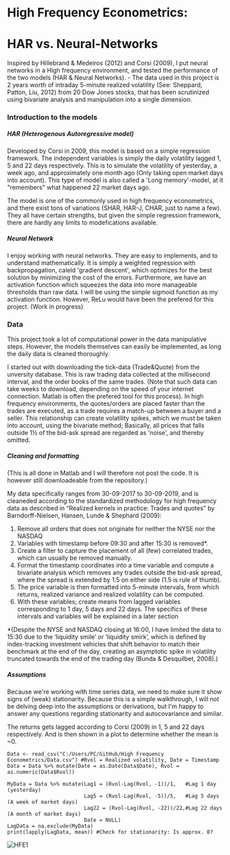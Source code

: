 # High Frequency Econometrics:
# HAR vs. Neural-Networks
Inspired by Hillebrand &amp; Medeiros (2012) and Corsi (2009), I put neural networks in a High frequency environment, and tested the performance of the two models (HAR &amp; Neural Networks). - The data used in this project is 2 years worth of intraday 5-minute realized volatility (See: Sheppard, Patton, Liu, 2012) from 20 Dow Jones stocks, that has been scrutinized using bivariate analysis and manipulation into a single dimension. 

### Introduction to the models
##### HAR (Heterogenous Autoregressive model)
Developed by Corsi in 2009, this model is based on a simple regression framework. The independent variables is simply the daily volatility lagged 1, 5 and 22 days respectively. This is to simulate the volatility of yesterday, a week ago, and approximately one month ago (Only taking open market days into account). This type of model is also called a 'Long memory'-model, at it "remembers" what happened 22 market days ago.

The model is one of the commonly used in high frequency econometrics, and there exist tons of variations (SHAR, HAR-J, CHAR, just to name a few). They all have certain strengths, but given the simple regression framework, there are hardly any limits to modefications available. 

##### Neural Network
I enjoy working with neural networks. They are easy to implements, and to understand mathematically. It is simply a weighted regression with backpropagation, caleld 'gradient descent', which optimizes for the best solution by minimizing the cost of the errors. Furthermore, we have an activation function which squeezes the data into more manageable thresholds than raw data. I will be using the simple sigmoid function as my activation function. However, ReLu would have been the prefered for this project. (Work in progress)

### Data
This project took a lot of computational power in the data manipulative steps. However, the models themselves can easily be implemented, as long the daily data is cleaned thoroughly.

I started out with downloading the tick-data (Trade&Quote) from the unversity database. This is raw trading data collected at the millisecond interval, and the order books of the same trades. (Note that such data can take weeks to download, depending on the speed of your internet connection. Matlab is often the prefered tool for this process). In high frequency environments, the quotes/orders are placed faster than the trades are executed, as a trade requires a match-up between a buyer and a seller. This relationship can create volatility spikes, which we must be taken into account, using the bivariate method; Basically, all prices that falls outside 1½ of the bid-ask spread are regarded as 'noise', and thereby omitted. 

##### Cleaning and formatting
(This is all done in Matlab and I will therefore not post the code. It is however still downloadeable from the repository.)

My data specifically ranges from 30-09-2017 to 30-09-2019, and is cleaneded according to the standardized methodology for high frequency data as described in “Realized kernels in practice: Trades and quotes” by Barndorff-Nielsen, Hansen, Lunde & Shephard (2009):

1. Remove all orders that does not originate for neither the NYSE nor the NASDAQ
2. Variables with timestamp before 09:30 and after 15:30 is removed*. 
3. Create a filter to capture the placement of all (few) correlated trades, which can usually be removed manually.
4. Format the timestamp coordinates into a time variable and compute a bivariate analysis which removes any trades outside the bid-ask spread, where the spread is extended by 1.5 on either side (1.5 is rule of thumb).
5. The price variable is then formatted into 5-minute intervals, from which returns, realized variance and realized volatility can be computed.
6. With these variables; create means from lagged variables corresponding to 1 day, 5 days and 22 days. The specifics of these intervals and variables will be explained in a later section

*(Despite the NYSE and NASDAQ closing at 16:00, I have limited the data to 15:30 due to the ‘liquidity smile’ or ‘liquidity smirk’, which is defined by index-tracking investment vehicles that shift behavior to match their benchmark at the end of the day, creating an asymptotic spike in volatility truncated towards the end of the trading day (Bunda & Desquilbet, 2008).)

##### Assumptions
Because we're working with time series data, we need to make sure it show signs of (weak) stationarity. Because this is a simple walkthrough, I will not be delving deep into the assumptions or derivations, but I'm happy to answer any questions regarding stationarity and autocovariance and similar.

The returns gets lagged according to Corsi (2009) in 1, 5 and 22 days respectively. And is then shown in a plot to determine whether the mean is ~0.
```
Data <- read_csv("C:/Users/PC/GitHub/High Frequency Econometrics/Data.csv") #Rvol = Realized volatility, Date = Timestamp
Data = Data %>% mutate(Date = as.Date(Data$Date), Rvol = as.numeric(Data$Rvol))

MyData = Data %>% mutate(Lag1 = (Rvol-Lag(Rvol, -1))/1,   #Lag 1 day (yesterday)
                         Lag5 = (Rvol-Lag(Rvol, -5))/5,   #Lag 5 days (A week of market days)
                         Lag22 = (Rvol-Lag(Rvol, -22))/22,#Lag 22 days (A month of market days)
                         Date = NULL)
LagData = na.exclude(MyData)
print(lapply(LagData, mean)) #Check for stationarity: Is approx. 0?
```
![HFE1](https://user-images.githubusercontent.com/69420936/92719313-40a3a600-f363-11ea-88d0-ea65bf462c64.jpeg)





